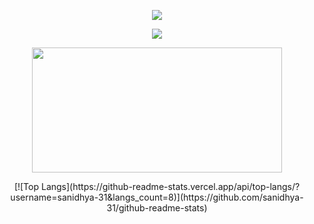 <p align="center">

<img src="https://github.com/subhendu17620/subhendu17620/blob/output/github-contribution-grid-snake.svg?raw=true">

</p>

<p align="center">

<img src="https://github-readme-streak-stats.herokuapp.com?user=sanidhya-31&theme=tokyonight&hide_border=true">


</p>

<p align="center">
  
<img height="200px" width="400" src="https://github-readme-stats.vercel.app/api?username=sanidhya-31&count_private=true&theme=cyan&show_icons=true" />
  
</p>

<p align="center">
[![Top Langs](https://github-readme-stats.vercel.app/api/top-langs/?username=sanidhya-31&langs_count=8)](https://github.com/sanidhya-31/github-readme-stats)
</p>
